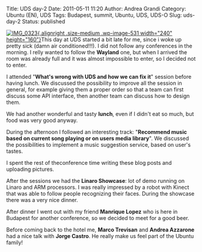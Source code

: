 Title: UDS day-2
Date: 2011-05-11 11:20
Author: Andrea Grandi
Category: Ubuntu (EN), UDS
Tags: Budapest, summit, Ubuntu, UDS, UDS-O
Slug: uds-day-2
Status: published

[![](http://www.andreagrandi.it/wp-content/uploads/2011/05/IMG_0323-300x200.jpg "IMG_0323"){.alignright
.size-medium .wp-image-531 width="240"
height="160"}](http://www.andreagrandi.it/wp-content/uploads/2011/05/IMG_0323.jpg)This
day at UDS started a bit late for me, since i woke up pretty sick (damn
air conditioned!!!). I did not follow any conferences in the morning. I
relly wanted to follow the **Wayland** one, but when I arrived the room
was already full and it was almost impossible to enter, so I decided not
to enter.

I attended "**What's wrong with UDS and how we can fix it**" session
before having lunch. We discussed the possibility to improve all the
session in general, for example giving them a proper order so that a
team can first discuss some API interface, then another team can discuss
how to design them.

We had another wonderful and tasty **lunch**, even if I didn't eat so
much, but food was very good anyway.

During the afternoon I followed an interesting track: "**Recommend music
based on current song playing or on users media library**". We discussed
the possibilities to implement a music suggestion service, based on
user's tastes.

I spent the rest of theconference time writing these blog posts and
uploading pictures.

After the sessions we had the **Linaro Showcase**: lot of demo running
on Linaro and ARM processors. I was really impressed by a robot with
Kinect that was able to follow people recognizing their faces. During
the showcase there was a very nice dinner.

After dinner I went out with my friend **Manrique Lopez** who is here in
Budapest for another conference, so we decided to meet for a good beer.

Before coming back to the hotel me, **Marco Trevisan** and **Andrea
Azzarone** had a nice talk with **Jorge Castro**. He really make us feel
part of the Ubuntu family!
